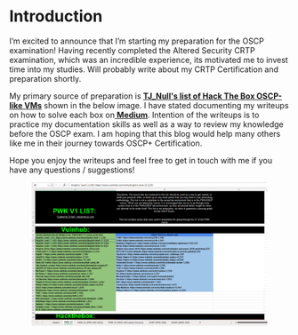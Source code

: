 # Introduction

I’m excited to announce that I’m starting my preparation for the OSCP examination! Having recently completed the Altered Security CRTP examination, which was an incredible experience, its motivated me to invest time into my studies. Will probably write about my CRTP Certification and preparation shortly.

My primary source of preparation is [**TJ\_Null's list of Hack The Box OSCP-like VMs**](https://docs.google.com/spreadsheets/u/1/d/1dwSMIAPIam0PuRBkCiDI88pU3yzrqqHkDtBngUHNCw8/htmlview) shown in the below image. I have stated documenting my writeups on how to solve each box on[ **Medium**](https://medium.com/@pramodsrinivasa). Intention of the writeups is to practice my documentation skills as well as a way to review my knowledge before the OSCP exam. I am hoping that this blog would help many others like me in their journey towards OSCP+ Certification.

Hope you enjoy the writeups and feel free to get in touch with me if you have any questions / suggestions!

<figure><img src=".gitbook/assets/2024-12-14_21h27_34.png" alt=""><figcaption></figcaption></figure>
